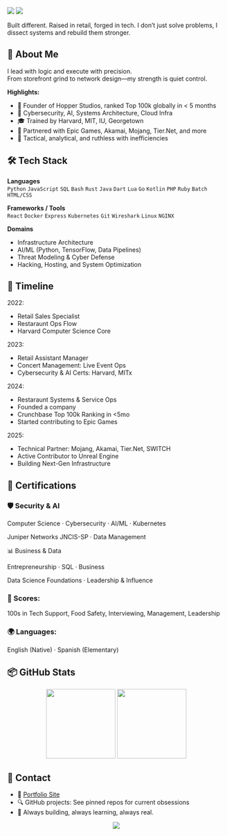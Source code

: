 <!-- Banner -->
  <img src="https://capsule-render.vercel.app/api?type=waving&color=4B4453&height=200&section=header&text=Xylo%20%7C%20Systems%20Architect%20%7C%20Technologist&fontColor=ffffff&fontSize=30&animation=fadeIn" />
  <img src="https://readme-typing-svg.herokuapp.com?font=Fira+Code&weight=500&duration=4000&pause=1000&color=4B4453&center=true&width=435&lines=Management;Networking;Computer+Science;Cybersecurity;Artifical+Intelligence;Machine+Learning;Engineering;and+more" />

Built different. Raised in retail, forged in tech. I don’t just solve problems, I dissect systems and rebuild them stronger.

## 🧠 About Me

I lead with logic and execute with precision.  
From storefront grind to network design—my strength is quiet control.  

**Highlights:**
- 🏢 Founder of Hopper Studios, ranked Top 100k globally in < 5 months  
- 🧠 Cybersecurity, AI, Systems Architecture, Cloud Infra  
- 🎓 Trained by Harvard, MIT, IU, Georgetown  
- 🔗 Partnered with Epic Games, Akamai, Mojang, Tier.Net, and more  
- 🧩 Tactical, analytical, and ruthless with inefficiencies  

## 🛠️ Tech Stack

**Languages**  
`Python` `JavaScript` `SQL` `Bash` `Rust` `Java` `Dart` `Lua` `Go` `Kotlin` `PHP` `Ruby` `Batch` `HTML/CSS`

**Frameworks / Tools**  
`React` `Docker` `Express` `Kubernetes` `Git` `Wireshark` `Linux` `NGINX`

**Domains**  
- Infrastructure Architecture  
- AI/ML (Python, TensorFlow, Data Pipelines)  
- Threat Modeling & Cyber Defense  
- Hacking, Hosting, and System Optimization  

## 📜 Timeline

2022:
  - Retail Sales Specialist
  - Restaraunt Ops Flow
  - Harvard Computer Science Core

2023:
  - Retail Assistant Manager
  - Concert Management: Live Event Ops
  - Cybersecurity & AI Certs: Harvard, MITx

2024:
  - Restaraunt Systems & Service Ops
  - Founded a company
  - Crunchbase Top 100k Ranking in <5mo
  - Started contributing to Epic Games

2025:
  - Technical Partner: Mojang, Akamai, Tier.Net, SWITCH
  - Active Contributor to Unreal Engine
  - Building Next-Gen Infrastructure

## 🧰 Certifications
### 🛡️ Security & AI

Computer Science · Cybersecurity · AI/ML · Kubernetes

Juniper Networks JNCIS-SP · Data Management

📊 Business & Data

Entrepreneurship · SQL · Business

Data Science Foundations · Leadership & Influence

### 🧠 Scores:
100s in Tech Support, Food Safety, Interviewing, Management, Leadership

### 🌍 Languages:
English (Native) · Spanish (Elementary)

## 📦 GitHub Stats
<p align="center"> <img src="https://github-readme-stats.vercel.app/api?username=xyloblonk&show_icons=true&theme=graywhite&hide_border=true&count_private=true" height="160"/> <img src="https://github-readme-streak-stats.herokuapp.com?user=xyloblonk&theme=graywhite&hide_border=true" height="160"/> </p> <p align="center"> </p>

## 📡 Contact

- 🧠 [Portfolio Site](https://xyloblonk.xyz)  
- 🔍 GitHub projects: See pinned repos for current obsessions  
- 🚀 Always building, always learning, always real.

<div align="center"> <img src="https://capsule-render.vercel.app/api?type=waving&color=4B4453&height=120&section=footer"/> </div>

